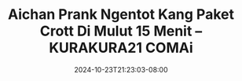--- 
title: "Aichan Prank Ngentot Kang Paket Crott Di Mulut 15 Menit – KURAKURA21 COMAi"
description: "download bokep Aichan Prank Ngentot Kang Paket Crott Di Mulut 15 Menit – KURAKURA21 COMAi   full new"
date: 2024-10-23T21:23:03-08:00
file_code: "myuin190mx0p"
draft: false
cover: "ins6jr09mkzyf9es.jpg"
tags: ["Aichan", "Prank", "Ngentot", "Kang", "Paket", "Crott", "Mulut", "Menit", "COMAi", "bokep-indo", "bokep-viral", "bokep-ig"]
length: 937
fld_id: "1482834"
foldername: "Aichan"
categories: ["Aichan"]
views: 1
---